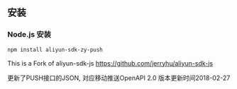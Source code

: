 ## 安装

### Node.js 安装

```sh
npm install aliyun-sdk-zy-push
```

This is a Fork of aliyun-sdk-js
https://github.com/jerryhu/aliyun-sdk-js

更新了PUSH接口的JSON, 对应移动推送OpenAPI 2.0 版本更新时间2018-02-27

